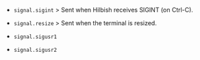+ `signal.sigint` > Sent when Hilbish receives SIGINT (on Ctrl-C).

+ `signal.resize` > Sent when the terminal is resized.

+ `signal.sigusr1`

+ `signal.sigusr2`
